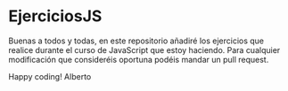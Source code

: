 # EjerciciosJS

Buenas a todos y todas, en este repositorio añadiré los ejercicios que realice durante el curso de JavaScript que estoy haciendo.
Para cualquier modificación que consideréis oportuna podéis mandar un pull request.

Happy coding!
Alberto
